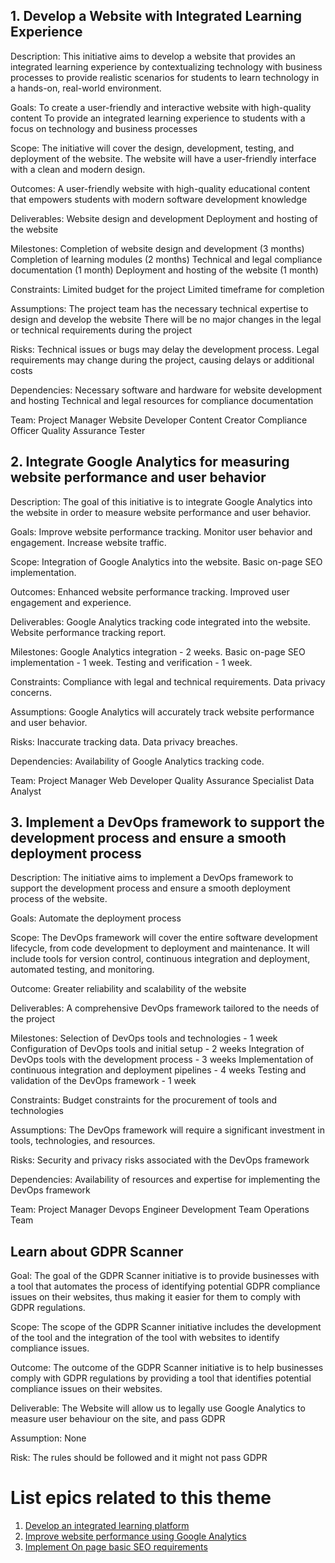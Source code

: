 ## 1. Develop a Website with Integrated Learning Experience

Description: 
This initiative aims to develop a website that provides an integrated learning experience by contextualizing technology with business processes to provide realistic scenarios for students to learn technology in a hands-on, real-world environment.

Goals: 
To create a user-friendly and interactive website with high-quality content
To provide an integrated learning experience to students with a focus on technology and business processes

Scope: 
The initiative will cover the design, development, testing, and deployment of the website. 
The website will have a user-friendly interface with a clean and modern design. 

Outcomes: 
A user-friendly website with high-quality educational content that empowers students with modern software development knowledge

Deliverables: 
Website design and development
Deployment and hosting of the website

Milestones: 
Completion of website design and development (3 months)
Completion of learning modules (2 months)
Technical and legal compliance documentation (1 month)
Deployment and hosting of the website (1 month)

Constraints: 
Limited budget for the project
Limited timeframe for completion

Assumptions: 
The project team has the necessary technical expertise to design and develop the website
There will be no major changes in the legal or technical requirements during the project

Risks: 
Technical issues or bugs may delay the development process. 
Legal requirements may change during the project, causing delays or additional costs

Dependencies: 
Necessary software and hardware for website development and hosting
Technical and legal resources for compliance documentation

Team: 
Project Manager
Website Developer
Content Creator
Compliance Officer
Quality Assurance Tester




## 2. Integrate Google Analytics for measuring website performance and user behavior

Description: 
The goal of this initiative is to integrate Google Analytics into the website in order to measure website performance and user behavior.

Goals:
Improve website performance tracking.
Monitor user behavior and engagement.
Increase website traffic.

Scope:
Integration of Google Analytics into the website.
Basic on-page SEO implementation.

Outcomes:
Enhanced website performance tracking.
Improved user engagement and experience.

Deliverables:
Google Analytics tracking code integrated into the website.
Website performance tracking report.

Milestones:
Google Analytics integration - 2 weeks.
Basic on-page SEO implementation - 1 week.
Testing and verification - 1 week.

Constraints:
Compliance with legal and technical requirements.
Data privacy concerns.

Assumptions:
Google Analytics will accurately track website performance and user behavior.

Risks:
Inaccurate tracking data.
Data privacy breaches.

Dependencies:
Availability of Google Analytics tracking code.

Team:
Project Manager 
Web Developer
Quality Assurance Specialist 
Data Analyst 

## 3. Implement a DevOps framework to support the development process and ensure a smooth deployment process

Description: 
The initiative aims to implement a DevOps framework to support the development process and ensure a smooth deployment process of the website.

Goals:
Automate the deployment process

Scope:
The DevOps framework will cover the entire software development lifecycle, from code development to deployment and maintenance. It will include tools for version control, continuous integration and deployment, automated testing, and monitoring.

Outcome: 
Greater reliability and scalability of the website

Deliverables:
A comprehensive DevOps framework tailored to the needs of the project

Milestones:
Selection of DevOps tools and technologies - 1 week
Configuration of DevOps tools and initial setup - 2 weeks
Integration of DevOps tools with the development process - 3 weeks
Implementation of continuous integration and deployment pipelines - 4 weeks
Testing and validation of the DevOps framework - 1 week

Constraints:
Budget constraints for the procurement of tools and technologies

Assumptions:
The DevOps framework will require a significant investment in tools, technologies, and resources.

Risks:
Security and privacy risks associated with the DevOps framework

Dependencies:
Availability of resources and expertise for implementing the DevOps framework

Team:
Project Manager
Devops Engineer
Development Team
Operations Team

## Learn about GDPR Scanner

Goal:
The goal of the GDPR Scanner initiative is to provide businesses with a tool that automates the process of identifying potential GDPR compliance issues on their websites, thus making it easier for them to comply with GDPR regulations.

Scope:
The scope of the GDPR Scanner initiative includes the development of the tool and the integration of the tool with websites to identify compliance issues.

Outcome:
The outcome of the GDPR Scanner initiative is to help businesses comply with GDPR regulations by providing a tool that identifies potential compliance issues on their websites.

Deliverable:
The Website will allow us to legally use Google Analytics to measure user behaviour on the site, and pass GDPR

Assumption: 
None

Risk:
The rules should be followed and it might not pass GDPR


# List epics related to this theme
1. [Develop an integrated learning platform](documentation/templates/theme/initiatives/epics/epic_template.md)
2. [Improve website performance using Google Analytics](documentation/templates/theme/initiatives/epics/epic_template.md)
3. [Implement On page basic SEO requirements](documentation/templates/theme/initiatives/epics/epic_template.md)
